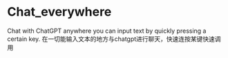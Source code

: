 # Chat_everywhere
Chat with ChatGPT anywhere you can input text by quickly pressing a certain key. 在一切能输入文本的地方与chatgpt进行聊天，快速连按某键快速调用
